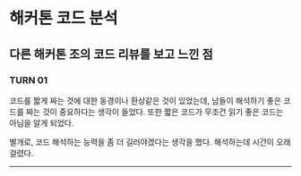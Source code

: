 # 해커톤 코드 분석

## 다른 해커톤 조의 코드 리뷰를 보고 느낀 점

### TURN 01

코드를 짧게 짜는 것에 대한 동경이나 환상같은 것이 있었는데, 남들이 해석하기 좋은 코드를 짜는 것이 중요하다는 생각이 들었다. 또한 짧은 코드가 무조건 읽기 좋은 코드는 아님을 알게 되었다.

별개로, 코드 해석하는 능력을 좀 더 길러야겠다는 생각을 했다. 해석하는데 시간이 오래 걸렸다.

---